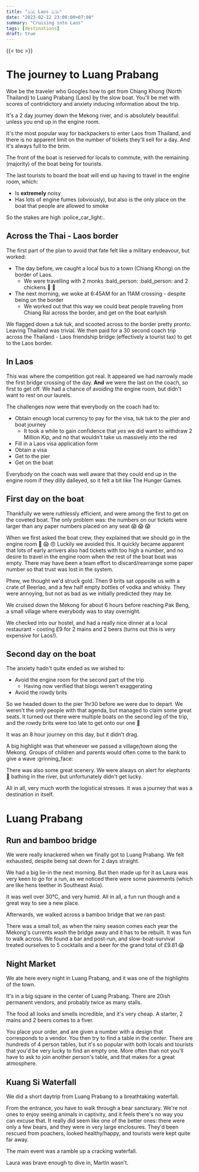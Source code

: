 ```yaml
---
title: "🇱🇦 Laos 🇱🇦"
date: "2023-02-12 23:00:00+07:00"
summary: "Cruising into Laos"
tags: [destinations]
draft: true
---
```


{{< toc >}}

# The journey to Luang Prabang

Woe be the traveler who Googles how to get from Chiang Khong (North Thailand) to Luang Prabang (Laos) by the slow boat. You'll be met with scores of contridictory and anxiety inducing information about the trip.

It's a 2 day journey down the Mekong river, and is absolutely beautiful: unless you end up in the engine room.

It's the most popular way for backpackers to enter Laos from Thailand, and there is no apparent limit on the number of tickets they'll sell for a day. And it's always full to the brim.

The front of the boat is reserved for locals to commute, with the remaining (majority) of the boat being for tourists.

The last tourists to board the boat will end up having to travel in the engine room, which:

* Is **extremely** noisy
* Has lots of engine fumes (obviously), but also is the only place on the boat that people are allowed to smoke

So the stakes are high :police_car_light:.

## Across the Thai - Laos border

The first part of the plan to avoid that fate felt like a military endeavour, but worked:

* The day before, we caught a local bus to a town (Chiang Khong) on the border of Laos.
    * We were travelling with 2 monks :bald_person: :bald_person: and 2 chickens :chicken: :chicken:
* The next morning, we woke at 6:45AM for an 11AM crossing - despite being on the border
    * We worked out that this way we could beat people traveling from Chiang Rai across the border, and get on the boat earlyish

We flagged down a tuk tuk, and scooted across to the border pretty pronto.
Leaving Thailand was trivial. We then paid for a 30 second coach trip across the Thailand - Laos friendship bridge (effectively a tourist tax) to get to the Laos border.

## In Laos

This was where the competition got real. It appeared we had narrowly made the first bridge crossing of the day. **And** we were the last on the coach, so first to get off. We had a chance of avoiding the engine room, but didn't want to rest on our laurels.

The challenges now were that everybody on the coach had to:

* Obtain enough local currency to pay for the visa, tuk tuk to the pier and boat journey
   * It took a while to gain confidence that *yes* we did want to withdraw 2 Million Kip, and *no* that wouldn't take us massively into the red
* Fill in a Laos visa application form
* Obtain a visa
* Get to the pier
* Get on the boat

Everybody on the coach was well aware that they could end up in the engine room if they dilly dalleyed, so it felt a bit like The Hunger Games.

## First day on the boat

Thankfully we were ruthlessly efficient, and were among the first to get on the coveted boat. The only problem was: the numbers on our tickets were larger than any paper numbers placed on any seat :scream: :scream: :scream:

When we first asked the boat crew, they explained that we should go in the engine room :facepalm: :scream: :angry: Luckily we avoided this. It quickly became apparent that lots of early arrivers also  had tickets with too high a number, and  no desire to travel in the engine room when the rest of the boat boat was empty. There may have been a team effort to discard/rearrange some paper number so that trust was lost in the system.

Phew, we thought we'd struck gold. Then 9 brits sat opposite us with a crate of Beerlao, and a few half empty bottles of vodka and whisky. They were annoying, but not as bad as we initially predicted they may be.

We cruised down the Mekong for about 6 hours before reaching Pak Beng, a small village where everybody was to stay overnight.

We checked into our hostel, and had a really nice dinner at a local restaurant - costing £9 for 2 mains and 2 beers (turns out this is very expensive for Laos!).

## Second day on the boat

The anxiety hadn't quite ended as we wished to:

* Avoid the engine room for the second part of the trip 
   * Having now verified that blogs weren't exaggerating
* Avoid the rowdy brits

So we headed down to the pier 1hr30 before we were due to depart. We weren't the only people with that agenda, but managed to claim some great seats. It turned out there were multiple boats on the second leg of the trip, and the rowdy brits were too late to get onto our one :muscle:

It was an 8 hour journey on this day, but it didn't drag.

A big highlight was that whenever we passed a village/town along the Mekong. Groups of children and parents would often come to the bank to give a wave :grinning_face:

There was also some great scenery. We were always on alert for elephants :elephant: bathing in the river, but unfortunately didn't get lucky.

All in all, very much worth the logistical stresses. It was a journey that was a destination in itself.

# Luang Prabang

## Run and bamboo bridge

We were really knackered when we finally got to Luang Prabang. We felt exhausted, despite being sat down for 2 days straight.

We had a big lie-in the next morning. But then made up for it as Laura was very keen to go for a run, as we noticed there were some pavements (which are like hens teether in Southeast Asia).

It was well over 30°C, and very humid. All in all, a fun run though and a great way to see a new place.

Afterwards, we walked across a bamboo bridge that we ran past:

There was a small toll, as when the rainy season comes each year the Mekong's currents wash the bridge away and it has to be rebuilt. It was fun to walk across. We found a bar and post-run, and slow-boat-survival treated ourselves to 5 cocktails and a beer for the grand total of £9.81 :scream:  

## Night Market

We ate here every night in Luang Prabang, and it was one of the highlights of the town.

It's in a big square in the center of Luang Prabang. There are 20ish permanent vendors, and probably twice as many stalls. 

The food all looks and smells incredible, and it's very cheap. A starter, 2 mains and 2 beers comes to a fiver.

You place your order, and are given a number with a design that corresponds to a vendor. You then try to find a table in the center. There are hundreds of 4 person tables, but it's so popular with both locals and tourists that you'd be very lucky to find an empty one. More often than not you'll have to ask to join another person's table, and that makes for a great atmosphere.

## Kuang Si Waterfall

We did a short daytrip from Luang Prabang to a breathtaking waterfall.

From the entrance, you have to walk through a bear sancturary. We're not ones to enjoy seeing animals in captivity, and it feels there's no way you can excuse that. It really did seem like one of the better ones: there were only a few bears, and they were in very large enclosures. They'd been rescued from poachers, looked healthy/happy, and tourists were kept quite far away.

The main event was a ramble up a cracking waterfall. 

Laura was brave enough to dive in, Martin wasn't.

